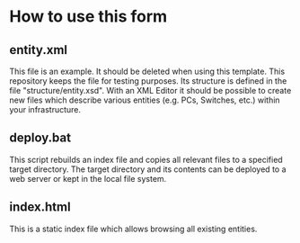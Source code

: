 
# How to use this form

## entity.xml

This file is an example. It should be deleted when using this template. This
repository keeps the file for testing purposes.
Its structure is defined in the file "structure/entity.xsd". With an XML Editor
it should be possible to create new files which describe various entities (e.g.
PCs, Switches, etc.) within your infrastructure.

## deploy.bat

This script rebuilds an index file and copies all relevant files to a specified
target directory. The target directory and its contents can be deployed to a
web server or kept in the local file system.

## index.html

This is a static index file which allows browsing all existing entities.
